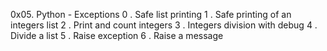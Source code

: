 0x05. Python - Exceptions
0 . Safe list printing
1 . Safe printing of an integers list
2 . Print and count integers
3 . Integers division with debug
4 . Divide a list
5 . Raise exception
6 . Raise a message
